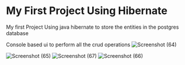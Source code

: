
# My First Project Using Hibernate

My first Project Using java hibernate to store the entities in the postgres database

Console based ui to perform all the crud operations
![Screenshot (64)](https://github.com/theXunnY/EmployeeTaskManagementSystem/assets/142238741/44a7f3c1-c359-4d25-95ec-f702fa89e83b)

![Screenshot (65)](https://github.com/theXunnY/EmployeeTaskManagementSystem/assets/142238741/1cc3cbab-9fe4-47e5-bfbc-75d13147db57)
![Screenshot (67)](https://github.com/theXunnY/EmployeeTaskManagementSystem/assets/142238741/6d65f6d1-5d2a-4df2-b013-7467a34d28cd)
![Screenshot (66)](https://github.com/theXunnY/EmployeeTaskManagementSystem/assets/142238741/4024b43a-df73-4883-be1d-925abd41af17)
